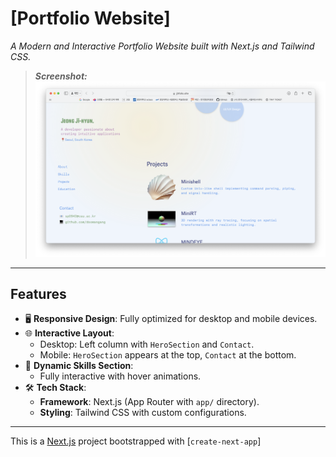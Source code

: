 # **[Portfolio Website]**  
_A Modern and Interactive Portfolio Website built with Next.js and Tailwind CSS._

> _**Screenshot:**_
![Portfolio Screenshot](./public/asset/img/webpage.png)  

---

## **Features**

- 🖥️ **Responsive Design**: Fully optimized for desktop and mobile devices.
- 🌐 **Interactive Layout**:  
  - Desktop: Left column with `HeroSection` and `Contact`.  
  - Mobile: `HeroSection` appears at the top, `Contact` at the bottom.
- 🚀 **Dynamic Skills Section**:  
  - Fully interactive with hover animations.
- 🛠️ **Tech Stack**:  
  - **Framework**: Next.js (App Router with `app/` directory).  
  - **Styling**: Tailwind CSS with custom configurations.

---

This is a [Next.js](https://nextjs.org) project bootstrapped with [`create-next-app`]
